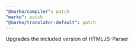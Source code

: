 ```yaml
---
"@marko/compiler": patch
"marko": patch
"@marko/translator-default": patch
---
```


Upgrades the included version of HTMLJS-Parser

